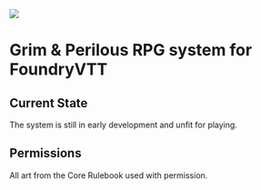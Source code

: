 ![](https://db4sgowjqfwig.cloudfront.net/campaigns/161832/assets/725959/Zweiha_nderLogoTransparency.png?1492594545)

# Grim & Perilous RPG system for FoundryVTT

## Current State

The system is still in early development and unfit for playing.

## Permissions

All art from the Core Rulebook used with permission.